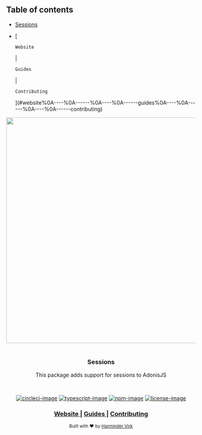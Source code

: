 <!-- START doctoc generated TOC please keep comment here to allow auto update -->
<!-- DON'T EDIT THIS SECTION, INSTEAD RE-RUN doctoc TO UPDATE -->
## Table of contents

- [Sessions](#sessions)
- [
    
      Website
    
     | 
    
      Guides
    
     | 
    
      Contributing
    
  ](#website%0A----%0A------%0A----%0A------guides%0A----%0A------%0A----%0A------contributing)

<!-- END doctoc generated TOC please keep comment here to allow auto update -->

<div align="center">
  <img src="https://res.cloudinary.com/adonisjs/image/upload/q_100/v1558612869/adonis-readme_zscycu.jpg" width="600px">
</div>

<br />

<div align="center">
  <h3>Sessions</h3>
  <p>This package adds support for sessions to AdonisJS</p>
</div>

<br />

<div align="center">

[![circleci-image]][circleci-url] [![typescript-image]][typescript-url] [![npm-image]][npm-url] [![license-image]][license-url]

</div>

<div align="center">
  <h3>
    <a href="https://adonisjs.com">
      Website
    </a>
    <span> | </span>
    <a href="https://adonisjs.com/guides/http/sessions">
      Guides
    </a>
    <span> | </span>
    <a href="CONTRIBUTING.md">
      Contributing
    </a>
  </h3>
</div>

<div align="center">
  <sub>Built with ❤︎ by <a href="https://github.com/thetutlage">Harminder Virk</a>
</div>

[circleci-image]: https://img.shields.io/circleci/build/github/adonisjs/session/master.svg?style=for-the-badge&logo=circleci
[circleci-url]: https://circleci.com/gh/adonisjs/session "circleci"

[typescript-image]: https://img.shields.io/badge/Typescript-294E80.svg?style=for-the-badge&logo=typescript
[typescript-url]:  "typescript"

[npm-image]: https://img.shields.io/npm/v/@adonisjs/session/alpha.svg?style=for-the-badge&logo=npm
[npm-url]: https://www.npmjs.com/package/@adonisjs/session/v/alpha "npm"

[license-image]: https://img.shields.io/npm/l/@adonisjs/session?color=blueviolet&style=for-the-badge
[license-url]: LICENSE.md "license"
